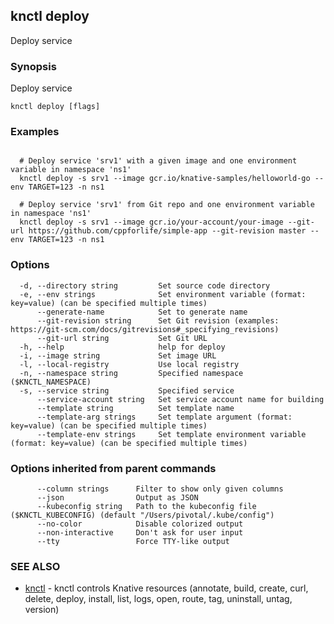 ## knctl deploy

Deploy service

### Synopsis

Deploy service

```
knctl deploy [flags]
```

### Examples

```

  # Deploy service 'srv1' with a given image and one environment variable in namespace 'ns1'
  knctl deploy -s srv1 --image gcr.io/knative-samples/helloworld-go --env TARGET=123 -n ns1

  # Deploy service 'srv1' from Git repo and one environment variable in namespace 'ns1'
  knctl deploy -s srv1 --image gcr.io/your-account/your-image --git-url https://github.com/cppforlife/simple-app --git-revision master --env TARGET=123 -n ns1
```

### Options

```
  -d, --directory string         Set source code directory
  -e, --env strings              Set environment variable (format: key=value) (can be specified multiple times)
      --generate-name            Set to generate name
      --git-revision string      Set Git revision (examples: https://git-scm.com/docs/gitrevisions#_specifying_revisions)
      --git-url string           Set Git URL
  -h, --help                     help for deploy
  -i, --image string             Set image URL
  -l, --local-registry           Use local registry
  -n, --namespace string         Specified namespace ($KNCTL_NAMESPACE)
  -s, --service string           Specified service
      --service-account string   Set service account name for building
      --template string          Set template name
      --template-arg strings     Set template argument (format: key=value) (can be specified multiple times)
      --template-env strings     Set template environment variable (format: key=value) (can be specified multiple times)
```

### Options inherited from parent commands

```
      --column strings      Filter to show only given columns
      --json                Output as JSON
      --kubeconfig string   Path to the kubeconfig file ($KNCTL_KUBECONFIG) (default "/Users/pivotal/.kube/config")
      --no-color            Disable colorized output
      --non-interactive     Don't ask for user input
      --tty                 Force TTY-like output
```

### SEE ALSO

* [knctl](knctl.md)	 - knctl controls Knative resources (annotate, build, create, curl, delete, deploy, install, list, logs, open, route, tag, uninstall, untag, version)

